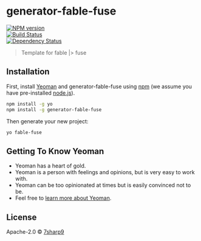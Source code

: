 # generator-fable-fuse

[![NPM version][npm-image]][npm-url]  
[![Build Status][travis-image]][travis-url]  
[![Dependency Status][daviddm-image]][daviddm-url]  
> Template for fable |&gt; fuse

## Installation

First, install [Yeoman](http://yeoman.io) and generator-fable-fuse using [npm](https://www.npmjs.com/) (we assume you have pre-installed [node.js](https://nodejs.org/)).

```bash
npm install -g yo
npm install -g generator-fable-fuse
```

Then generate your new project:

```bash
yo fable-fuse
```

## Getting To Know Yeoman

 * Yeoman has a heart of gold.
 * Yeoman is a person with feelings and opinions, but is very easy to work with.
 * Yeoman can be too opinionated at times but is easily convinced not to be.
 * Feel free to [learn more about Yeoman](http://yeoman.io/).

## License

Apache-2.0 © [7sharp9](http://7sharpnine.com)


[npm-image]: https://badge.fury.io/js/generator-fable-fuse.svg
[npm-url]: https://npmjs.org/package/generator-fable-fuse
[travis-image]: https://travis-ci.org/7sharp9/generator-fable-fuse.svg?branch=master
[travis-url]: https://travis-ci.org/7sharp9/generator-fable-fuse
[daviddm-image]: https://david-dm.org/7sharp9/generator-fable-fuse.svg?theme=shields.io
[daviddm-url]: https://david-dm.org/7sharp9/generator-fable-fuse
